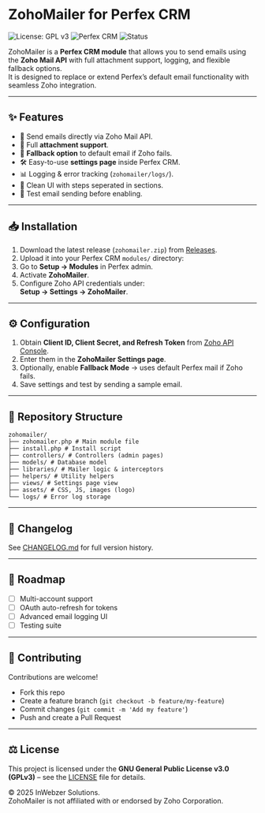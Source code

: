 # ZohoMailer for Perfex CRM

![License: GPL v3](https://img.shields.io/badge/License-GPLv3-blue.svg)
![Perfex CRM](https://img.shields.io/badge/Perfex-CRM-orange)
![Status](https://img.shields.io/badge/Status-Active-brightgreen)

ZohoMailer is a **Perfex CRM module** that allows you to send emails using the **Zoho Mail API** with full attachment support, logging, and flexible fallback options.  
It is designed to replace or extend Perfex’s default email functionality with seamless Zoho integration.

---

## ✨ Features

- 📩 Send emails directly via Zoho Mail API.  
- 📎 Full **attachment support**.  
- 🔄 **Fallback option** to default email if Zoho fails.  
- 🛠 Easy-to-use **settings page** inside Perfex CRM.  
- 📊 Logging & error tracking (`zohomailer/logs/`).  
- 🎨 Clean UI with steps seperated in sections.  
- 📱 Test email sending before enabling.  

---

## 📥 Installation

1. Download the latest release (`zohomailer.zip`) from [Releases](../../releases).  
2. Upload it into your Perfex CRM `modules/` directory:  
3. Go to **Setup → Modules** in Perfex admin.  
4. Activate **ZohoMailer**.  
5. Configure Zoho API credentials under:  
**Setup → Settings → ZohoMailer**.  

---

## ⚙️ Configuration

1. Obtain **Client ID, Client Secret, and Refresh Token** from [Zoho API Console](https://api-console.zoho.com/).  
2. Enter them in the **ZohoMailer Settings page**.  
3. Optionally, enable **Fallback Mode** → uses default Perfex mail if Zoho fails.  
4. Save settings and test by sending a sample email.  

---

## 📂 Repository Structure
```
zohomailer/
├── zohomailer.php # Main module file
├── install.php # Install script
├── controllers/ # Controllers (admin pages)
├── models/ # Database model
├── libraries/ # Mailer logic & interceptors
├── helpers/ # Utility helpers
├── views/ # Settings page view
├── assets/ # CSS, JS, images (logo)
└── logs/ # Error log storage
```
---

## 📝 Changelog

See [CHANGELOG.md](CHANGELOG.md) for full version history.

---

## 🚀 Roadmap

- [ ] Multi-account support  
- [ ] OAuth auto-refresh for tokens  
- [ ] Advanced email logging UI  
- [ ] Testing suite  

---

## 🤝 Contributing

Contributions are welcome!  
- Fork this repo  
- Create a feature branch (`git checkout -b feature/my-feature`)  
- Commit changes (`git commit -m 'Add my feature'`)  
- Push and create a Pull Request  

---

## ⚖️ License

This project is licensed under the **GNU General Public License v3.0 (GPLv3)** – see the [LICENSE](LICENSE) file for details.  

© 2025 InWebzer Solutions.  
ZohoMailer is not affiliated with or endorsed by Zoho Corporation.



